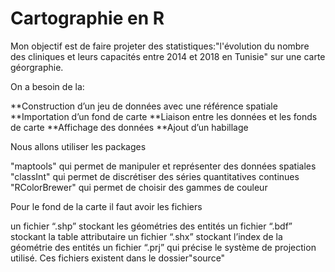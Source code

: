 # Cartographie en R

Mon objectif est de faire projeter des statistiques:"l'évolution du nombre des cliniques et leurs capacités entre 2014 et 2018 en Tunisie" sur une carte géorgraphie.

On a besoin de la:

**Construction d’un jeu de données avec une référence spatiale
**Importation d’un fond de carte
**Liaison entre les données et les fonds de carte
**Affichage des données
**Ajout d’un habillage

Nous allons utiliser les packages

"maptools" qui permet de manipuler et représenter des données spatiales
"classInt" qui permet de discrétiser des séries quantitatives continues
"RColorBrewer" qui permet de choisir des gammes de couleur

Pour le fond de la carte il faut avoir les fichiers

un fichier “.shp” stockant les géométries des entités
un fichier “.bdf” stockant la table attributaire
un fichier “.shx” stockant l’index de la géométrie des entités
un fichier “.prj” qui précise le système de projection utilisé.
Ces fichiers existent dans le dossier"source"

